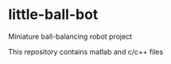 # little-ball-bot
Miniature ball-balancing robot project

This repository contains matlab and c/c++ files
